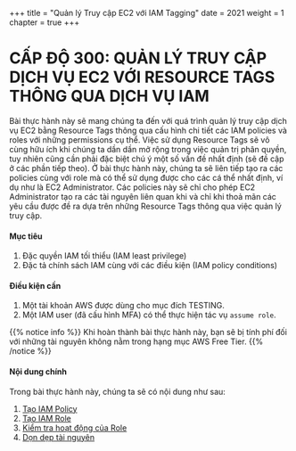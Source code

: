 +++
title = "Quản lý Truy cập EC2 với IAM Tagging"
date = 2021
weight = 1
chapter = true
+++

# CẤP ĐỘ 300: QUẢN LÝ TRUY CẬP DỊCH VỤ EC2 VỚI RESOURCE TAGS THÔNG QUA DỊCH VỤ IAM

Bài thực hành này sẽ mang chúng ta đến với quá trình quản lý truy cập dịch vụ EC2 bằng Resource Tags thông qua cấu hình chi tiết các IAM policies và roles với những permissions cụ thể. Việc sử dụng Resource Tags sẽ vô cùng hữu ích khi chúng ta dần dần mở rộng trong việc quản trị phân quyền, tuy nhiên cũng cần phải đặc biệt chú ý một số vấn đề nhất định (sẽ đề cập ở các phần tiếp theo). Ở bài thực hành này, chúng ta sẽ liên tiếp tạo ra các policies cùng với role mà có thể sử dụng được cho các cá thể nhất định, ví dụ như là EC2 Administrator. Các policies này sẽ chỉ cho phép EC2 Administrator tạo ra các tài nguyên liên quan khi và chỉ khi thoả mãn các yêu cầu được đề ra dựa trên những Resource Tags thông qua việc quản lý truy cập.

#### Mục tiêu
1. Đặc quyền IAM tối thiểu (IAM least privilege)
2. Đặc tả chính sách IAM cùng với các điều kiện (IAM policy conditions)

#### Điều kiện cần
1. Một tài khoản AWS được dùng cho mục đích TESTING.
2. Một IAM user (đã cấu hình MFA) có thể thực hiện tác vụ ```assume role```.

{{% notice info %}}
Khi hoàn thành bài thực hành này, bạn sẽ bị tính phí đối với những tài nguyên không nằm trong hạng mục AWS Free Tier.
{{% /notice %}}

#### Nội dung chính

Trong bài thực hành này, chúng ta sẽ có nội dung như sau:

1. [Tạo IAM Policy](1-create-iam-policies/)
2. [Tạo IAM Role](2-create-iam-role/)
3. [Kiểm tra hoạt động của Role](3-test-role/)
4. [Dọn dẹp tài nguyên](4-tear-down/)

